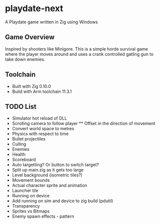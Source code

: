 # playdate-next
A Playdate game written in Zig using Windows

## Game Overview
Inspired by shooters like Minigore. This is a simple horde survival game where the player moves around and uses a crank controlled gatling gun to take down enemies.

## Toolchain
- Built with Zig 0.10.0
- Build with Arm toolchain 11.3.1

## TODO List
* Simulator hot reload of DLL
* Scrolling camera to follow player
** Offset in the direction of movement
* Convert world space to metres
* Physics with respect to time
* Bullet projectiles
* Culling
* Enemies
* Health
* Scoreboard
* Auto targetting? Or button to switch target?
* Split up main.zig as it gets too large
* Level background (isometric tiles?)
* Movement bounds
* Actual character sprite and animation
* Launcher tile
* Running on device
* Add running on sim and device to zig build (pdutil)
* Transparency
* Sprites vs Bitmaps
* Enemy spawn effects - pattern
